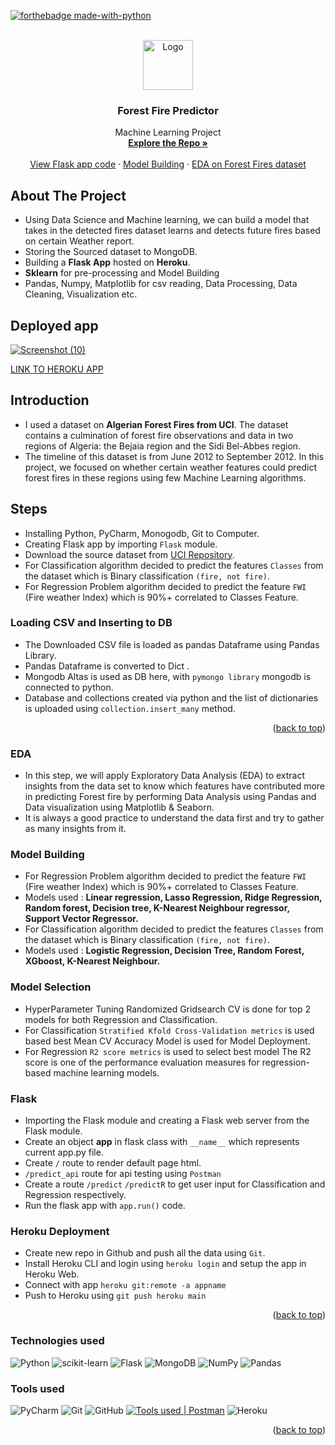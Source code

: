 <div id="top"></div>

[![forthebadge made-with-python](http://ForTheBadge.com/images/badges/made-with-python.svg)](https://www.python.org/)

<!-- PROJECT LOGO -->
<br />
<div align="center">
  <a href="https://github.com/aravind9722">
    <img src="https://img.icons8.com/external-flat-wichaiwi/64/undefined/external-bush-fire-climate-change-flat-wichaiwi.png" alt="Logo" width="80" height="80"/> 
  </a>

<h3 align="center">Forest Fire Predictor</h3>

  <p align="center">
    Machine Learning Project
    <br />
    <a href="https://github.com/aravind9722/Forest-fire_Prediction"><strong>Explore the Repo »</strong></a>
    <br />
    <br />
    <a href="https://github.com/aravind9722/Forest-fire_Prediction/blob/main/app.py">View Flask app code</a>
    ·
    <a href="https://github.com/aravind9722/Forest-fire_Prediction/blob/main/Forest%20Fire%20Part-2%20Model.ipynb"> Model Building</a>
    ·
    <a href="https://github.com/aravind9722/Forest-fire_Prediction/blob/main/Forest%20Fire%20Part-1%20EDA.ipynb">EDA on Forest Fires dataset</a>
  </p>
</div>


<!-- ABOUT THE PROJECT -->
## About The Project
* Using Data Science and Machine learning, we can build a model that takes in the detected fires dataset learns and detects future fires based on certain Weather report.
* Storing the Sourced dataset to MongoDB.
* Building a **Flask App** hosted on **Heroku**.
* **Sklearn** for pre-processing and Model Building
* Pandas, Numpy, Matplotlib for csv reading, Data Processing, Data Cleaning, Visualization etc.

## Deployed app
[![Screenshot (10)](https://user-images.githubusercontent.com/97881558/171418344-52e4b748-069c-4731-a37f-7788a3db02db.png)
](https://forest-fire-predictionv1.herokuapp.com/)

[LINK TO HEROKU APP](https://forest-fire-predictionv1.herokuapp.com/)

<!-- GETTING STARTED -->
## Introduction
*  I used a dataset on **Algerian Forest Fires from UCI**. The dataset contains a culmination of forest fire observations and data in two regions of Algeria: the Bejaia region and the Sidi Bel-Abbes region. 
* The timeline of this dataset is from June 2012 to September 2012. In this project, we focused on whether certain weather features could predict forest fires in these regions using few Machine Learning algorithms. 

<!-- USAGE EXAMPLES -->
## Steps

* Installing Python, PyCharm, Monogodb, Git to Computer.
* Creating Flask app by importing `Flask` module.
* Download the source dataset from [UCI Repository](https://archive.ics.uci.edu/ml/datasets/Algerian+Forest+Fires+Dataset++#).
* For Classification algorithm decided to predict the features `Classes` from the dataset which is Binary classification `(fire, not fire)`.
* For Regression Problem algorithm decided to predict the feature `FWI` (Fire weather Index) which is 90%+ correlated to Classes Feature.

### Loading CSV and Inserting to DB
* The Downloaded CSV file is loaded as pandas Dataframe using Pandas Library.
* Pandas Dataframe is converted to Dict .
* Mongodb Altas is used as DB here, with `pymongo library` mongodb is connected to python.
* Database and collections created via python and the list of dictionaries is uploaded using `collection.insert_many` method.

<p align="right">(<a href="#top">back to top</a>)</p> 

### EDA
* In this step, we will apply Exploratory Data Analysis (EDA) to extract insights from the data set to know which features have contributed more in predicting Forest fire by performing Data Analysis using Pandas and Data visualization using Matplotlib & Seaborn. 
* It is always a good practice to understand the data first and try to gather as many insights from it.

### Model Building 
* For Regression Problem algorithm decided to predict the feature `FWI` (Fire weather Index) which is 90%+ correlated to Classes Feature.
* Models used : **Linear regression, Lasso Regression, Ridge Regression, Random forest, Decision tree, K-Nearest Neighbour regressor, Support Vector Regressor.**
* For Classification algorithm decided to predict the features `Classes` from the dataset which is Binary classification `(fire, not fire)`.
* Models used : **Logistic Regression, Decision Tree, Random Forest, XGboost, K-Nearest Neighbour.**

### Model Selection
* HyperParameter Tuning Randomized Gridsearch CV is done for top 2 models for both Regression and Classification.
* For Classification `Stratified Kfold Cross-Validation metrics` is used based best Mean CV Accuracy Model is used for Model Deployment.
* For Regression `R2 score metrics` is used to select best model The R2 score is one of the performance evaluation measures for regression-based machine learning models.

### Flask
* Importing the Flask module and creating a Flask web server from the Flask module.
* Create an object **app** in flask class with `__name__` which represents current app.py file.
* Create `/` route to render default page html.
* `/predict_api` route for api testing using `Postman`
* Create a route `/predict` `/predictR` to get user input for Classification and Regression respectively. 
* Run the flask app with `app.run()` code.

### Heroku Deployment
* Create new repo in Github and push all the data using `Git`.
* Install Heroku CLI and login using `heroku login` and setup the app in Heroku Web.
* Connect with app `heroku git:remote -a appname`
* Push to Heroku using `git push heroku main`

<p align="right">(<a href="#top">back to top</a>)</p>

### **Technologies used**
![Python](https://img.shields.io/badge/python-3670A0?style=for-the-badge&logo=python&logoColor=ffdd54)
![scikit-learn](https://img.shields.io/badge/scikit--learn-%23F7931E.svg?style=for-the-badge&logo=scikit-learn&logoColor=white)
![Flask](https://img.shields.io/badge/flask-%23000.svg?style=for-the-badge&logo=flask&logoColor=white)
![MongoDB](https://img.shields.io/badge/MongoDB-%234ea94b.svg?style=for-the-badge&logo=mongodb&logoColor=white)
![NumPy](https://img.shields.io/badge/numpy-%23013243.svg?style=for-the-badge&logo=numpy&logoColor=white)
![Pandas](https://img.shields.io/badge/pandas-%23150458.svg?style=for-the-badge&logo=pandas&logoColor=white)


### **Tools used**
![PyCharm](https://img.shields.io/badge/pycharm-143?style=for-the-badge&logo=pycharm&logoColor=black&color=black&labelColor=green)
![Git](https://img.shields.io/badge/git-%23F05033.svg?style=for-the-badge&logo=git&logoColor=white)
![GitHub](https://img.shields.io/badge/github-%23121011.svg?style=for-the-badge&logo=github&logoColor=white)
[![Tools used | Postman](https://img.shields.io/badge/Postman-eeeeee?style=for-the-badge&logo=postman&logoColor=FF6C37&labelColor=fefefe)][postman]
![Heroku](https://img.shields.io/badge/heroku-%23430098.svg?style=for-the-badge&logo=heroku&logoColor=white)



<p align="right">(<a href="#top">back to top</a>)</p>




<!-- Tools Used -->
[PyCharm]: https://code.visualstudio.com/
[postman]: https://www.postman.com/
[git]: https://git-scm.com/
[github]: https://github.com/
[heroku]: https://www.heroku.com/
[microsoft_azure]: https://azure.microsoft.com/en-in/features/azure-portal/
[python]: https://www.python.org/
[mongodb]: https://www.mongodb.com/
[flask]: https://flask.palletsprojects.com/en/2.1.x/
[sklearn]: https://scikit-learn.org/stable/

<!--contact-->
[reach_linkedin]: [https://www.linkedin.com/in/aravind-selvam/](https://www.linkedin.com/in/s-kusuma-122180203)
[reach_gmail]: mailto:Priyakusuma724@gmail.com?subject=Github

